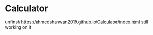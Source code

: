 # Calculator

unfinsh https://ahmedshahwan2019.github.io/Calculator/index.html 
still working on it

